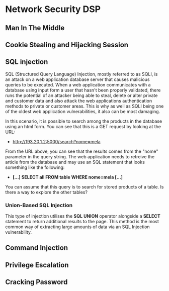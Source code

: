 # Network Security DSP

## Man In The Middle

## Cookie Stealing and Hijacking Session

## SQL injection

SQL (Structured Query Language) Injection, mostly referred to as SQLI, is an attack on a web application database server that causes malicious queries to be executed. When a web application communicates with a database using input form a user that hasn't been properly validated, there runs the potential of an attacker being able to steal, delete or alter private and customer data and also attack the web applications authentication methods to private or customer areas.
This is why as well as SQLI being one of the oldest web application vulnerabilities, it also can be most damaging.

In this scenario, it is possible to search among the products in the database using an html form. You can see that this is a GET request by looking at the URL:

* http://193.20.1.2:5000/search?nome=mela

From the URL above, you can see that the results comes from the "nome" parameter in the query string. The web application needs to retreive the article from the database and may use an SQL statement that looks something like the following:
* **[...] SELECT all FROM table WHERE nome=mela [...]**

You can assume that this query is to search for stored products of a table. Is there a way to explore the other tables?

### Union-Based SQL Injection

This type of injection utilises the **SQL UNION** operator alongside a **SELECT** statement to return additional results to the page. This method is the most common way of extracting large amounts of data via an SQL Injection vulnerability.



## Command Injection

## Privilege Escalation

## Cracking Password
